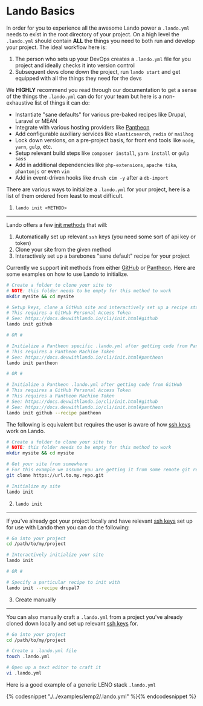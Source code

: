 Lando Basics
============

In order for you to experience all the awesome Lando power a `.lando.yml` needs to exist in the root directory of your project. On a high level the `.lando.yml` should contain **ALL** the things you need to both run and develop your project. The ideal workflow here is:

1. The person who sets up your DevOps creates a `.lando.yml` file for you project and ideally checks it into version control
2. Subsequent devs clone down the project, run `lando start` and get equipped with all the things they need for the devs

We **HIGHLY** recommend you read through our documentation to get a sense of the things the `.lando.yml` can do for your team but here is a non-exhaustive list of things it can do:

* Instantiate "sane defaults" for various pre-baked recipes like Drupal, Laravel or MEAN
* Integrate with various hosting providers like [Pantheon](http://pantheon.io)
* Add configurable auxiliary services like `elasticsearch`, `redis` or `mailhog`
* Lock down versions, on a pre-project basis, for front end tools like `node`, `yarn`, `gulp`, etc.
* Setup relevant build steps like `composer install`, `yarn install` or `gulp sass`
* Add in additional dependencies like `php-extensions`, `apache tika`, `phantomjs` or even `vim`
* Add in event-driven hooks like `drush cim -y` after a `db-import`

There are various ways to initialize a `.lando.yml` for your project, here is a list of them ordered from least to most difficult.

1. `lando init <METHOD>`
------------------------

Lando offers a few [init methods](./cli/init.md) that will:

1. Automatically set up relevant `ssh` keys (you need some sort of api key or token)
2. Clone your site from the given method
3. Interactively set up a barebones "sane default" recipe for your project

Currently we support init methods from either [GitHub](https://github.com) or [Pantheon](https://pantheon.io). Here are some examples on how to use Lando to initialize.

```bash
# Create a folder to clone your site to
# NOTE: this folder needs to be empty for this method to work
mkdir mysite && cd mysite

# Setup keys, clone a GitHub site and interactively set up a recipe start state
# This requires a GitHub Personal Access Token
# See: https://docs.devwithlando.io/cli/init.html#github
lando init github

# OR #

# Initialize a Pantheon specific .lando.yml after getting code from Pantheon
# This requires a Pantheon Machine Token
# See: https://docs.devwithlando.io/cli/init.html#pantheon
lando init pantheon

# OR #

# Initialize a Pantheon .lando.yml after getting code from GitHub
# This requires a GitHub Personal Access Token
# This requires a Pantheon Machine Token
# See: https://docs.devwithlando.io/cli/init.html#github
# See: https://docs.devwithlando.io/cli/init.html#pantheon
lando init github --recipe pantheon
```

The following is equivalent but requires the user is aware of how [ssh keys](./config/ssh.md) work on Lando.

```bash
# Create a folder to clone your site to
# NOTE: this folder needs to be empty for this method to work
mkdir mysite && cd mysite

# Get your site from somewhere
# For this example we assume you are getting it from some remote git repo
git clone https://url.to.my.repo.git

# Initialize my site
lando init
```

2. `lando init`
---------------

If you've already got your project locally and have relevant [ssh keys](./config/ssh.md) set up for use with Lando then you can do the following:

```bash
# Go into your project
cd /path/to/my/project

# Interactively initialize your site
lando init

# OR #

# Specify a particular recipe to init with
lando init --recipe drupal7
```

3. Create manually
------------------

You can also manually craft a `.lando.yml` from a project you've already cloned down locally and set up relevant [ssh keys](./config/ssh.md) for.

```bash
# Go into your project
cd /path/to/my/project

# Create a .lando.yml file
touch .lando.yml

# Open up a text editor to craft it
vi .lando.yml
```

Here is a good example of a generic LENO stack `.lando.yml`

{% codesnippet "./../examples/lemp2/.lando.yml" %}{% endcodesnippet %}
